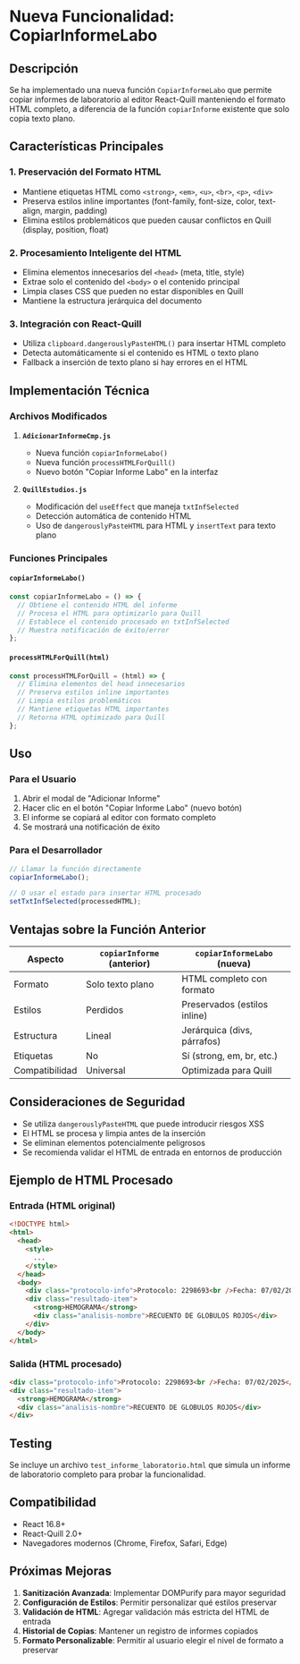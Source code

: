 # Nueva Funcionalidad: CopiarInformeLabo

## Descripción

Se ha implementado una nueva función `CopiarInformeLabo` que permite copiar informes de laboratorio al editor React-Quill manteniendo el formato HTML completo, a diferencia de la función `copiarInforme` existente que solo copia texto plano.

## Características Principales

### 1. Preservación del Formato HTML

- Mantiene etiquetas HTML como `<strong>`, `<em>`, `<u>`, `<br>`, `<p>`, `<div>`
- Preserva estilos inline importantes (font-family, font-size, color, text-align, margin, padding)
- Elimina estilos problemáticos que pueden causar conflictos en Quill (display, position, float)

### 2. Procesamiento Inteligente del HTML

- Elimina elementos innecesarios del `<head>` (meta, title, style)
- Extrae solo el contenido del `<body>` o el contenido principal
- Limpia clases CSS que pueden no estar disponibles en Quill
- Mantiene la estructura jerárquica del documento

### 3. Integración con React-Quill

- Utiliza `clipboard.dangerouslyPasteHTML()` para insertar HTML completo
- Detecta automáticamente si el contenido es HTML o texto plano
- Fallback a inserción de texto plano si hay errores en el HTML

## Implementación Técnica

### Archivos Modificados

1. **`AdicionarInformeCmp.js`**

   - Nueva función `copiarInformeLabo()`
   - Nueva función `processHTMLForQuill()`
   - Nuevo botón "Copiar Informe Labo" en la interfaz

2. **`QuillEstudios.js`**
   - Modificación del `useEffect` que maneja `txtInfSelected`
   - Detección automática de contenido HTML
   - Uso de `dangerouslyPasteHTML` para HTML y `insertText` para texto plano

### Funciones Principales

#### `copiarInformeLabo()`

```javascript
const copiarInformeLabo = () => {
  // Obtiene el contenido HTML del informe
  // Procesa el HTML para optimizarlo para Quill
  // Establece el contenido procesado en txtInfSelected
  // Muestra notificación de éxito/error
};
```

#### `processHTMLForQuill(html)`

```javascript
const processHTMLForQuill = (html) => {
  // Elimina elementos del head innecesarios
  // Preserva estilos inline importantes
  // Limpia estilos problemáticos
  // Mantiene etiquetas HTML importantes
  // Retorna HTML optimizado para Quill
};
```

## Uso

### Para el Usuario

1. Abrir el modal de "Adicionar Informe"
2. Hacer clic en el botón "Copiar Informe Labo" (nuevo botón)
3. El informe se copiará al editor con formato completo
4. Se mostrará una notificación de éxito

### Para el Desarrollador

```javascript
// Llamar la función directamente
copiarInformeLabo();

// O usar el estado para insertar HTML procesado
setTxtInfSelected(processedHTML);
```

## Ventajas sobre la Función Anterior

| Aspecto        | `copiarInforme` (anterior) | `copiarInformeLabo` (nueva)  |
| -------------- | -------------------------- | ---------------------------- |
| Formato        | Solo texto plano           | HTML completo con formato    |
| Estilos        | Perdidos                   | Preservados (estilos inline) |
| Estructura     | Lineal                     | Jerárquica (divs, párrafos)  |
| Etiquetas      | No                         | Sí (strong, em, br, etc.)    |
| Compatibilidad | Universal                  | Optimizada para Quill        |

## Consideraciones de Seguridad

- Se utiliza `dangerouslyPasteHTML` que puede introducir riesgos XSS
- El HTML se procesa y limpia antes de la inserción
- Se eliminan elementos potencialmente peligrosos
- Se recomienda validar el HTML de entrada en entornos de producción

## Ejemplo de HTML Procesado

### Entrada (HTML original)

```html
<!DOCTYPE html>
<html>
  <head>
    <style>
      ...
    </style>
  </head>
  <body>
    <div class="protocolo-info">Protocolo: 2298693<br />Fecha: 07/02/2025</div>
    <div class="resultado-item">
      <strong>HEMOGRAMA</strong>
      <div class="analisis-nombre">RECUENTO DE GLOBULOS ROJOS</div>
    </div>
  </body>
</html>
```

### Salida (HTML procesado)

```html
<div class="protocolo-info">Protocolo: 2298693<br />Fecha: 07/02/2025</div>
<div class="resultado-item">
  <strong>HEMOGRAMA</strong>
  <div class="analisis-nombre">RECUENTO DE GLOBULOS ROJOS</div>
</div>
```

## Testing

Se incluye un archivo `test_informe_laboratorio.html` que simula un informe de laboratorio completo para probar la funcionalidad.

## Compatibilidad

- React 16.8+
- React-Quill 2.0+
- Navegadores modernos (Chrome, Firefox, Safari, Edge)

## Próximas Mejoras

1. **Sanitización Avanzada**: Implementar DOMPurify para mayor seguridad
2. **Configuración de Estilos**: Permitir personalizar qué estilos preservar
3. **Validación de HTML**: Agregar validación más estricta del HTML de entrada
4. **Historial de Copias**: Mantener un registro de informes copiados
5. **Formato Personalizable**: Permitir al usuario elegir el nivel de formato a preservar

